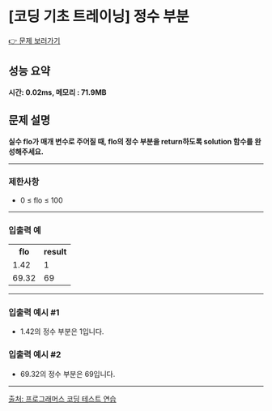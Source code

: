 <h1>[코딩 기초 트레이닝] 정수 부분</h1>

<a href="https://school.programmers.co.kr/learn/courses/30/lessons/181850?language=java">👉 문제 보러가기</a>

<h2>성능 요약</h2>
<b>시간: 0.02ms, 메모리 : 71.9MB</b>

<h2>문제 설명</h2>
<b>실수 flo가 매개 변수로 주어질 때, flo의 정수 부분을 return하도록 solution 함수를 완성해주세요.</b><br>

<hr>

<h3>제한사항</h3>
<ul>
    <li>0 ≤ flo ≤ 100</li>
</ul>

<hr>

<h3>입출력 예</h3>
<table>
    <tr>
        <th>flo</th>
        <th>result</th>
    </tr>
    <tr>
        <td>1.42</td>
        <td>1</td>
    </tr>
    <tr>
        <td>69.32</td>
        <td>69</td>
    </tr>
</table>

<hr>

<h3>입출력 예시 #1</h3>
<ul>
    <li>1.42의 정수 부분은 1입니다.</li>
</ul>

<h3>입출력 예시 #2</h3>
<ul>
    <li>69.32의 정수 부분은 69입니다.</li>
</ul>

<hr>

<a href="https://school.programmers.co.kr/">출처: 프로그래머스 코딩 테스트 연습 </a>